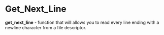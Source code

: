 # Get_Next_Line

__get_next_line__ - function that will allows you to read every line ending with a newline character from a file descriptor.
